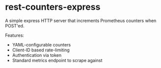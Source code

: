# rest-counters-express

A simple express HTTP server that increments Prometheus counters when POST'ed.

Features:
 - YAML-configurable counters
 - Client-ID based rate-limiting
 - Authentication via token
 - Standard metrics endpoint to scrape against


